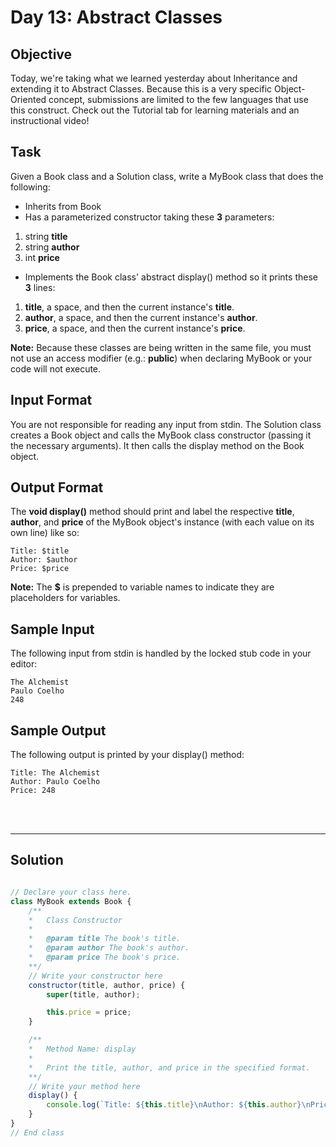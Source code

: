 # Day 13: Abstract Classes
## Objective

Today, we're taking what we learned yesterday about Inheritance and extending it to Abstract Classes. Because this is a very specific Object-Oriented concept, submissions are limited to the few languages that use this construct. Check out the Tutorial tab for learning materials and an instructional video!


## Task

Given a Book class and a Solution class, write a MyBook class that does the following:

- Inherits from Book
- Has a parameterized constructor taking these **3** parameters:
1. string **title**
2. string **author**
3. int **price**

- Implements the Book class' abstract display() method so it prints these **3** lines:

1. **title**, a space, and then the current instance's **title**.
2. **author**, a space, and then the current instance's **author**.
3. **price**, a space, and then the current instance's **price**.

**Note:** Because these classes are being written in the same file, you must not use an access modifier (e.g.: **public**) when declaring MyBook or your code will not execute.


## Input Format

You are not responsible for reading any input from stdin. The Solution class creates a Book object and calls the MyBook class constructor (passing it the necessary arguments). It then calls the display method on the Book object.


## Output Format

The **void display()** method should print and label the respective **title**, **author**, and **price** of the MyBook object's instance (with each value on its own line) like so:

```
Title: $title
Author: $author
Price: $price
```

**Note:** The **$** is prepended to variable names to indicate they are placeholders for variables.



## Sample Input

The following input from stdin is handled by the locked stub code in your editor:

```
The Alchemist
Paulo Coelho
248
```


## Sample Output

The following output is printed by your display() method:

```
Title: The Alchemist
Author: Paulo Coelho
Price: 248
```

<br/>
<br/>

---

## Solution


```javascript

// Declare your class here.
class MyBook extends Book {
    /**   
    *   Class Constructor
    *   
    *   @param title The book's title.
    *   @param author The book's author.
    *   @param price The book's price.
    **/
    // Write your constructor here
    constructor(title, author, price) {
        super(title, author);

        this.price = price;
    }

    /**   
    *   Method Name: display
    *   
    *   Print the title, author, and price in the specified format.
    **/
    // Write your method here
    display() {
        console.log(`Title: ${this.title}\nAuthor: ${this.author}\nPrice: ${this.price}`);
    }
}
// End class

```
